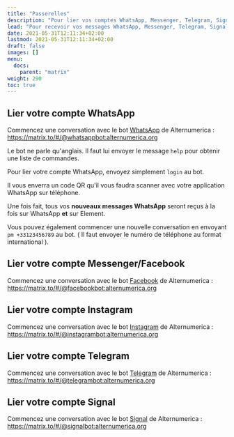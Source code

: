 ```yaml
---
title: "Passerelles"
description: "Pour lier vos comptes WhatsApp, Messenger, Telegram, Signal, etc..."
lead: "Pour recevoir vos messages WhatsApp, Messenger, Telegram, Signal, etc... dans Element ( réservé aux utilisateurs de Alternumerica )"
date: 2021-05-31T12:11:34+02:00
lastmod: 2021-05-31T12:11:34+02:00
draft: false
images: []
menu:
  docs:
    parent: "matrix"
weight: 290
toc: true
---
```



## Lier votre compte WhatsApp

Commencez une conversation avec le bot [WhatsApp](https://matrix.to/#/@whatsappbot:alternumerica.org) de Alternumerica :</br>
https://matrix.to/#/@whatsappbot:alternumerica.org

Le bot ne parle qu'anglais. Il faut lui envoyer le message `help` pour obtenir une liste de commandes.

Pour lier votre compte WhatsApp, envoyez simplement `login` au bot.

Il vous enverra un code QR qu'il vous faudra scanner avec votre application WhatsApp sur téléphone.

Une fois fait, tous vos **nouveaux messages WhatsApp** seront reçus à la fois sur WhatsApp **et** sur Element.

Vous pouvez également commencer une nouvelle conversation en envoyant `pm +33123456789` au bot. ( Il faut envoyer le numéro de téléphone au format international ).


## Lier votre compte Messenger/Facebook

Commencez une conversation avec le bot [Facebook](https://matrix.to/#/@facebookbot:alternumerica.org) de Alternumerica :</br>
https://matrix.to/#/@facebookbot:alternumerica.org


## Lier votre compte Instagram

Commencez une conversation avec le bot [Instagram](https://matrix.to/#/@instagrambot:alternumerica.org) de Alternumerica :</br>
https://matrix.to/#/@instagrambot:alternumerica.org


## Lier votre compte Telegram

Commencez une conversation avec le bot [Telegram](https://matrix.to/#/@telegrambot:alternumerica.org) de Alternumerica :</br>
https://matrix.to/#/@telegrambot:alternumerica.org


## Lier votre compte Signal

Commencez une conversation avec le bot [Signal](https://matrix.to/#/@signalbot:alternumerica.org) de Alternumerica :</br>
https://matrix.to/#/@signalbot:alternumerica.org

